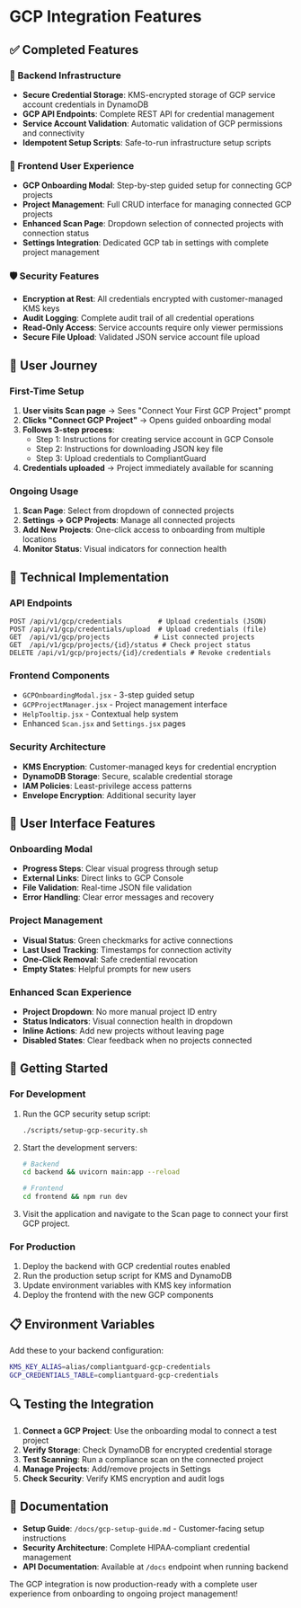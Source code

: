 # GCP Integration Features

## ✅ Completed Features

### 🔐 Backend Infrastructure
- **Secure Credential Storage**: KMS-encrypted storage of GCP service account credentials in DynamoDB
- **GCP API Endpoints**: Complete REST API for credential management
- **Service Account Validation**: Automatic validation of GCP permissions and connectivity
- **Idempotent Setup Scripts**: Safe-to-run infrastructure setup scripts

### 🎨 Frontend User Experience
- **GCP Onboarding Modal**: Step-by-step guided setup for connecting GCP projects
- **Project Management**: Full CRUD interface for managing connected GCP projects
- **Enhanced Scan Page**: Dropdown selection of connected projects with connection status
- **Settings Integration**: Dedicated GCP tab in settings with complete project management

### 🛡️ Security Features
- **Encryption at Rest**: All credentials encrypted with customer-managed KMS keys
- **Audit Logging**: Complete audit trail of all credential operations
- **Read-Only Access**: Service accounts require only viewer permissions
- **Secure File Upload**: Validated JSON service account file upload

## 🎯 User Journey

### First-Time Setup
1. **User visits Scan page** → Sees "Connect Your First GCP Project" prompt
2. **Clicks "Connect GCP Project"** → Opens guided onboarding modal
3. **Follows 3-step process**:
   - Step 1: Instructions for creating service account in GCP Console
   - Step 2: Instructions for downloading JSON key file
   - Step 3: Upload credentials to CompliantGuard
4. **Credentials uploaded** → Project immediately available for scanning

### Ongoing Usage
1. **Scan Page**: Select from dropdown of connected projects
2. **Settings → GCP Projects**: Manage all connected projects
3. **Add New Projects**: One-click access to onboarding from multiple locations
4. **Monitor Status**: Visual indicators for connection health

## 🔧 Technical Implementation

### API Endpoints
```
POST /api/v1/gcp/credentials         # Upload credentials (JSON)
POST /api/v1/gcp/credentials/upload  # Upload credentials (file)
GET  /api/v1/gcp/projects           # List connected projects
GET  /api/v1/gcp/projects/{id}/status # Check project status
DELETE /api/v1/gcp/projects/{id}/credentials # Revoke credentials
```

### Frontend Components
- `GCPOnboardingModal.jsx` - 3-step guided setup
- `GCPProjectManager.jsx` - Project management interface
- `HelpTooltip.jsx` - Contextual help system
- Enhanced `Scan.jsx` and `Settings.jsx` pages

### Security Architecture
- **KMS Encryption**: Customer-managed keys for credential encryption
- **DynamoDB Storage**: Secure, scalable credential storage
- **IAM Policies**: Least-privilege access patterns
- **Envelope Encryption**: Additional security layer

## 📱 User Interface Features

### Onboarding Modal
- **Progress Steps**: Clear visual progress through setup
- **External Links**: Direct links to GCP Console
- **File Validation**: Real-time JSON file validation
- **Error Handling**: Clear error messages and recovery

### Project Management
- **Visual Status**: Green checkmarks for active connections
- **Last Used Tracking**: Timestamps for connection activity
- **One-Click Removal**: Safe credential revocation
- **Empty States**: Helpful prompts for new users

### Enhanced Scan Experience
- **Project Dropdown**: No more manual project ID entry
- **Status Indicators**: Visual connection health in dropdown
- **Inline Actions**: Add new projects without leaving page
- **Disabled States**: Clear feedback when no projects connected

## 🚀 Getting Started

### For Development
1. Run the GCP security setup script:
   ```bash
   ./scripts/setup-gcp-security.sh
   ```

2. Start the development servers:
   ```bash
   # Backend
   cd backend && uvicorn main:app --reload

   # Frontend  
   cd frontend && npm run dev
   ```

3. Visit the application and navigate to the Scan page to connect your first GCP project.

### For Production
1. Deploy the backend with GCP credential routes enabled
2. Run the production setup script for KMS and DynamoDB
3. Update environment variables with KMS key information
4. Deploy the frontend with the new GCP components

## 📋 Environment Variables

Add these to your backend configuration:
```bash
KMS_KEY_ALIAS=alias/compliantguard-gcp-credentials
GCP_CREDENTIALS_TABLE=compliantguard-gcp-credentials
```

## 🔍 Testing the Integration

1. **Connect a GCP Project**: Use the onboarding modal to connect a test project
2. **Verify Storage**: Check DynamoDB for encrypted credential storage
3. **Test Scanning**: Run a compliance scan on the connected project
4. **Manage Projects**: Add/remove projects in Settings
5. **Check Security**: Verify KMS encryption and audit logs

## 📖 Documentation

- **Setup Guide**: `/docs/gcp-setup-guide.md` - Customer-facing setup instructions
- **Security Architecture**: Complete HIPAA-compliant credential management
- **API Documentation**: Available at `/docs` endpoint when running backend

The GCP integration is now production-ready with a complete user experience from onboarding to ongoing project management!